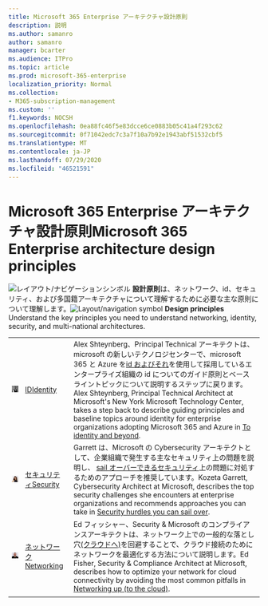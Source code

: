 ```yaml
---
title: Microsoft 365 Enterprise アーキテクチャ設計原則
description: 説明
ms.author: samanro
author: samanro
manager: bcarter
ms.audience: ITPro
ms.topic: article
ms.prod: microsoft-365-enterprise
localization_priority: Normal
ms.collection:
- M365-subscription-management
ms.custom: ''
f1.keywords: NOCSH
ms.openlocfilehash: 0ea88fc46f5e83dcce6ce0883b05c41a4f293c62
ms.sourcegitcommit: 0f71042edc7c3a7f10a7b92e1943abf51532cbf5
ms.translationtype: MT
ms.contentlocale: ja-JP
ms.lasthandoff: 07/29/2020
ms.locfileid: "46521591"
---
```

# <a name="microsoft-365-enterprise-architecture-design-principles"></a><span data-ttu-id="6cf69-103">Microsoft 365 Enterprise アーキテクチャ設計原則</span><span class="sxs-lookup"><span data-stu-id="6cf69-103">Microsoft 365 Enterprise architecture design principles</span></span>

<span data-ttu-id="6cf69-104">![レイアウト/ナビゲーションシンボル ](https://docs.microsoft.com/office/media/icons/layout-navigation-blue.png) **設計原則**は、ネットワーク、id、セキュリティ、および多国籍アーキテクチャについて理解するために必要な主な原則について理解します。</span><span class="sxs-lookup"><span data-stu-id="6cf69-104">![Layout/navigation symbol](https://docs.microsoft.com/office/media/icons/layout-navigation-blue.png) **Design principles**  Understand the key principles you need to understand networking, identity, security, and multi-national architectures.</span></span>


|  |  | |
|---------|---------|---------|
|![Alex Shteynberg photo](../media/solutions-architecture-center/identity-and-beyond-alex-shteynberg.jpg)   |    [<span data-ttu-id="6cf69-106">ID</span><span class="sxs-lookup"><span data-stu-id="6cf69-106">Identity</span></span>](identity-design-principles.md)     | <span data-ttu-id="6cf69-107">Alex Shteynberg、Principal Technical アーキテクトは、microsoft の新しいテクノロジセンターで、microsoft 365 と Azure を[id およびそれ](identity-design-principles.md)を使用して採用しているエンタープライズ組織の id についてのガイド原則とベースライントピックについて説明するステップに戻ります。</span><span class="sxs-lookup"><span data-stu-id="6cf69-107">Alex Shteynberg, Principal Technical Architect at Microsoft's New York Microsoft Technology Center, takes a step back to describe guiding principles and baseline topics around identity for enterprise organizations adopting Microsoft 365 and Azure in [To identity and beyond](identity-design-principles.md).</span></span> |
| ![Kozetta Garrett photo](../media/solutions-architecture-center/kozeta-garrett-security.jpg)   |     [<span data-ttu-id="6cf69-109">セキュリティ</span><span class="sxs-lookup"><span data-stu-id="6cf69-109">Security</span></span>](security-design-principles.md)    |  <span data-ttu-id="6cf69-110">Garrett は、Microsoft の Cybersecurity アーキテクトとして、企業組織で発生する主なセキュリティ上の問題を説明し、 [sail オーバーできるセキュリティ](security-design-principles.md)上の問題に対処するためのアプローチを推奨しています。</span><span class="sxs-lookup"><span data-stu-id="6cf69-110">Kozeta Garrett, Cybersecurity Architect at Microsoft, describes the top security challenges she encounters at enterprise organizations and recommends approaches you can take in [Security hurdles you can sail over](security-design-principles.md).</span></span>  |
| ![Ed のフィッシャー写真](../media/solutions-architecture-center/ed-fisher-networking.jpg)    |       [<span data-ttu-id="6cf69-112">ネットワーク</span><span class="sxs-lookup"><span data-stu-id="6cf69-112">Networking</span></span>](networking-design-principles.md)  |   <span data-ttu-id="6cf69-113">Ed フィッシャー、Security & Microsoft のコンプライアンスアーキテクトは、ネットワーク上での一般的な落とし穴[(クラウドへ)](networking-design-principles.md)を回避することで、クラウド接続のためにネットワークを最適化する方法について説明します。</span><span class="sxs-lookup"><span data-stu-id="6cf69-113">Ed Fisher, Security & Compliance Architect at Microsoft, describes how to optimize your network for cloud connectivity by avoiding the most common pitfalls in [Networking up (to the cloud)](networking-design-principles.md).</span></span>       |
|    |         |         |
